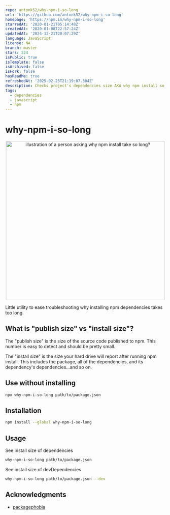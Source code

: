 ```yaml
---
repo: antonk52/why-npm-i-so-long
url: 'https://github.com/antonk52/why-npm-i-so-long'
homepage: 'https://npm.im/why-npm-i-so-long'
starredAt: '2020-01-21T05:14:48Z'
createdAt: '2020-01-08T22:57:24Z'
updatedAt: '2024-12-21T20:07:29Z'
language: JavaScript
license: NA
branch: master
stars: 224
isPublic: true
isTemplate: false
isArchived: false
isFork: false
hasReadMe: true
refreshedAt: '2025-02-25T21:19:07.504Z'
description: Checks project's dependencies size AKA why npm install so long
tags:
  - dependencies
  - javascript
  - npm
---
```


# why-npm-i-so-long

<p align="center"><img src="https://user-images.githubusercontent.com/5817809/72022944-b5798a00-3282-11ea-8d15-d38b6bb9929e.png" width="500" alt="illustration of a person asking why npm install take so long?"></p>

Little utility to ease troubleshooting why installing npm dependencies takes too long.

## What is "publish size" vs "install size"?

The "publish size" is the size of the source code published to npm. This number is easy to detect and should be pretty small.

The "install size" is the size your hard drive will report after running npm install. This includes the package, all of the dependencies, and its dependency's dependencies...and so on.

## Use without installing

```sh
npx why-npm-i-so-long path/to/package.json
```

## Installation

```sh
npm install --global why-npm-i-so-long
```

## Usage

See install size of dependencies
```sh
why-npm-i-so-long path/to/package.json
```
See install size of devDependencies
```sh
why-npm-i-so-long path/to/package.json --dev
```

## Acknowledgments

- [packagephobia](https://github.com/styfle/packagephobia)

